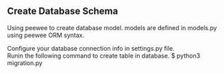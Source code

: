 ## Create Database Schema
Using peewee to create database model.
models are defined in models.py using peewee ORM syntax.

Configure your database connection info in settings.py file.  
Runin the following command to create table in database.
$ python3 migration.py

## 
